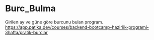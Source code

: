 # Burc_Bulma
Girilen ay ve güne göre burcunu bulan program.  https://app.patika.dev/courses/backend-bootcamp-hazirlik-programi-3hafta/pratik-burclar
